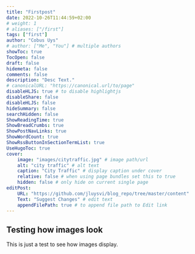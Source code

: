 ```yaml
---
title: "Firstpost"
date: 2022-10-26T11:44:59+02:00
# weight: 1
# aliases: ["/first"]
tags: ["first"]
author: "Cobus Uys"
# author: ["Me", "You"] # multiple authors
showToc: true
TocOpen: false
draft: false
hidemeta: false
comments: false
description: "Desc Text."
# canonicalURL: "https://canonical.url/to/page"
disableHLJS: true # to disable highlightjs
disableShare: false
disableHLJS: false
hideSummary: false
searchHidden: false
ShowReadingTime: true
ShowBreadCrumbs: true
ShowPostNavLinks: true
ShowWordCount: true
ShowRssButtonInSectionTermList: true
UseHugoToc: true
cover:
    image: "images/citytraffic.jpg" # image path/url
    alt: "city traffic" # alt text
    caption: "City Traffic" # display caption under cover
    relative: false # when using page bundles set this to true
    hidden: false # only hide on current single page
editPost:
    URL: "https://github.com/jluysvi/blog_repo/tree/master/content"
    Text: "Suggest Changes" # edit text
    appendFilePath: true # to append file path to Edit link
---
```

## Testing how images look
This is just a test to see how images display.